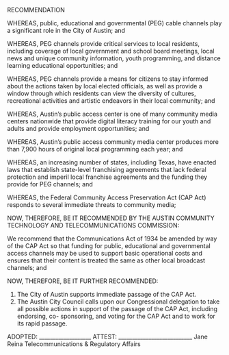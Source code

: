 RECOMMENDATION

WHEREAS, public, educational and governmental (PEG) cable channels play a significant role in the City of Austin; and

WHEREAS, PEG channels provide critical services to local residents, including coverage of local government and school board meetings, local news and unique community information, youth programming, and distance learning educational opportunities; and

WHEREAS, PEG channels provide a means for citizens to stay informed about the actions taken by local elected officials, as well as provide a window through which residents can view the diversity of cultures, recreational activities and artistic endeavors in their local community; and

WHEREAS, Austin’s public access center is one of many community media centers nationwide that provide digital literacy training for our youth and adults and provide employment opportunities;  and

WHEREAS, Austin’s public access community media center produces more than 7,900 hours of original local programming each year; and

WHEREAS, an increasing number of states, including Texas, have enacted laws that establish state-level franchising agreements that lack federal protection and imperil local franchise agreements and the funding they provide for PEG channels; and

WHEREAS, the Federal Community Access Preservation Act (CAP Act) responds to several immediate threats to community media;   

NOW, THEREFORE, BE IT RECOMMENDED BY THE AUSTIN COMMUNITY TECHNOLOGY AND TELECOMMUNICATIONS COMMISSION:

We recommend that the Communications Act of 1934 be amended by way of the CAP Act
so that funding for public, educational and governmental access channels may be used to support basic operational costs and ensures that their content is treated the same as other local broadcast channels; and

NOW, THEREFORE, BE IT FURTHER RECOMMENDED:

1. 	The City of Austin supports immediate passage of the CAP Act.
2.	The Austin City Council calls upon our Congressional delegation to take all possible 	actions in support of the passage of the CAP Act, including endorsing, co-	sponsoring, and voting for the CAP Act and to work for its rapid passage.
 

ADOPTED:  ___________________  ATTEST: ___________________________
							          Jane Reina
						Telecommunications & Regulatory Affairs
